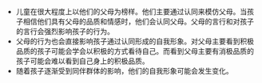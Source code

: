 - 儿童在很大程度上以他们的父母为榜样。他们主要通过认同来模仿父母。当孩子相信他们具有父母的品质和情感时，他们会认同父母。父母的言行和对孩子的言行会强烈影响孩子的行为。
- 父母的行为也会直接影响孩子通过认同形成的自我形象。对父母主要看到积极品质的孩子可能会学会以积极的方式看待自己。而看到父母主要有消极品质的孩子可能会难以看到自己身上的积极品质。
- 随着孩子逐渐受到同伴群体的影响，他们的自我形象可能会发生变化。